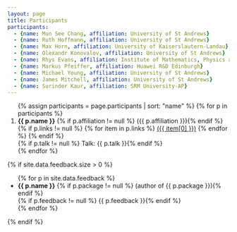 ```yaml
---
layout: page
title: Participants
participants:
  - {name: Mun See Chang, affiliation: University of St Andrews}
  - {name: Ruth Hoffmann, affiliation: University of St Andrews}
  - {name: Max Horn, affiliation: University of Kaiserslautern-Landau}
  - {name: Olexandr Konovalov, affiliation: University of St Andrews}
  - {name: Rhys Evans, affiliation: Institute of Mathematics, Physics and Mechanics} 
  - {name: Markus Pfeiffer, affiliation: Huawei R&D Edinburgh}
  - {name: Michael Young, affiliation: University of St Andrews}
  - {name: James Mitchell, affiliation: University of St Andrews}
  - {name: Surinder Kaur, affiliation: SRM University-AP}
---
```


<ol>{% assign participants = page.participants | sort: "name" %}
{% for p in participants %}
  <li>
    <strong>{{ p.name }}</strong>
    {% if p.affiliation != null %} ({{ p.affiliation }}){% endif %}
    {% if p.links != null %}
        {% for item in p.links %}
            <a href="{{ item[1] }}">({{ item[0] }})</a>
        {% endfor %}
    {% endif %}
    <br/>
      {% if p.talk != null %} Talk: {{ p.talk }}{% endif %}
  </li>
{% endfor %}
</ol>

{% if site.data.feedback.size > 0 %}

<ul>
{% for p in site.data.feedback %}
  <li>
    <strong>{{ p.name }}</strong>
    {% if p.package != null %} (author of {{ p.package }}){% endif %}
    <br/>
    {% if p.feedback != null %} {{ p.feedback }}{% endif %}
  </li>
{% endfor %}
</ul>

{% endif %}
<!-- 
$# Conference photo
<img src="{{ site.baseurl }}/public/conference-photo.jpg" />
-->